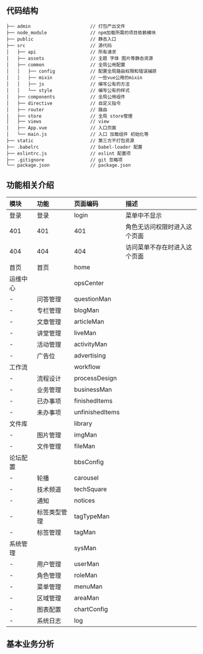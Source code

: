 
## 代码结构
```
├── admin                      // 打包产出文件
├── node_module                // npm加载所需的项目依赖模块
├── public                     // 静态入口
├── src                        // 源代码
│   ├── api                    // 所有请求
│   ├── assets                 // 主题 字体 图片等静态资源
│   ├── common                 // 全局公用配置
│   │   ├── config             // 配置全局路由权限和错误捕获
│   │   ├── mixin              // 一些vue公用的mixin
│   │   ├── js                 // 编写公有的方法
│   │   └── style              // 编写公有的样式
│   ├── components             // 全局公用组件
│   ├── directive              // 自定义指令
│   ├── router                 // 路由
│   ├── store                  // 全局 store管理
│   ├── views                  // view
│   ├── App.vue                // 入口页面
│   └── main.js                // 入口 加载组件 初始化等
├── static                     // 第三方不打包资源
├── .babelrc                   // babel-loader 配置
├── eslintrc.js                // eslint 配置项
├── .gitignore                 // git 忽略项
└── package.json               // package.json
```


## 功能相关介绍
|模块|功能|页面编码|描述|
|:---|:--|:------|:---|
|登录|登录|login|菜单中不显示|
|401|401|401|角色无访问权限时进入这个页面|
|404|404|404|访问菜单不存在时进入这个页面|
|首页|首页|home||
|运维中心||opsCenter||
|-|问答管理|questionMan||
|-|专栏管理|blogMan||
|-|文章管理|articleMan||
|-|讲堂管理|liveMan||
|-|活动管理|activityMan||
|-|广告位|advertising||
|工作流||workflow||
|-|流程设计|processDesign||
|-|业务管理|businessMan||
|-|已办事项|finishedItems||
|-|未办事项|unfinishedItems||
|文件库||library||
|-|图片管理|imgMan||
|-|文件管理|fileMan||
|论坛配置||bbsConfig||
|-|轮播|carousel||
|-|技术频道|techSquare||
|-|通知|notices||
|-|标签类型管理|tagTypeMan||
|-|标签管理|tagMan||
|系统管理||sysMan||
|-|用户管理|userMan||
|-|角色管理|roleMan||
|-|菜单管理|menuMan||
|-|区域管理|areaMan||
|-|图表配置|chartConfig||
|-|系统日志|log||

## 基本业务分析